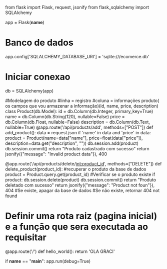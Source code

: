from flask import Flask, request, jsonify
from flask_sqlalchemy import SQLAlchemy

app = Flask(__name__)
# Banco de dados
app.config['SQLALCHEMY_DATABASE_URI'] = 'sqlite:///ecomerce.db'
# Iniciar conexao
db = SQLAlchemy(app)


#Modelagem do produto
#linha = registro
#coluna = informações produto( os campos que vou armazenar a informação)(id, name, price, description)
class Product(db.Model):
    id = db.Column(db.Integer, primary_key=True)
    name = db.Column(db.String(120), nullable=False)
    price = db.Column(db.Float, nullable=False)
    description = db.Column(db.Text, nullable=True)
@app.route('/api/products/add', methods=["POST"])
def add_product():
    data = request.json
    if 'name' in data and 'price' in data:
        product = Product(name=data["name"], price=float(data["price"]), description=data.get("description", ""))
        db.session.add(product)
        db.session.commit()
        return "Produto cadastrado com sucesso"
    return jsonify({"message": "Invalid product data"}), 400

@app.route('/api/products/delete/<int:product_id>', methods=["DELETE"])
def delete_product(product_id):
    #recuperar o produto da base de dados
    product = Product.query.get(product_id)
    #Verificar se o produto existe
    if product:
        db.session.delete(product)
        db.session.commit()
        return "Produto deletado com sucesso"
    return jsonify({"message": "Product not foun"}), 404
    #Se existe, apagar da base de dados
    #Se não existe, retornar 404 not found

# Definir uma rota raiz (pagina inicial) e a função que sera executada ao requisitar
@app.route('/')
def hello_world():
    return 'OLA GRACI'

if __name__ == "__main__":
    app.run(debug=True)




